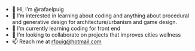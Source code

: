 - 👋 Hi, I’m @rafaelpuig
- 👀 I’m interested in learning about coding and anything about procedural and generative design for architecture/urbanism and game design.
- 🌱 I’m currently learning coding for front end
- 💞️ I’m looking to collaborate on projects that improves cities wellness
- 📫 Reach me at rfpuig@hotmail.com

<!---
rafaelpuig/rafaelpuig is a ✨ special ✨ repository because its `README.md` (this file) appears on your GitHub profile.
You can click the Preview link to take a look at your changes.
--->
